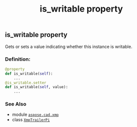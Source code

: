 ﻿---
title: is_writable property
second_title: Aspose.CAD for Python via .NET API References
description: 
type: docs
weight: 50
url: /aspose.cad.xmp/xmptrailerpi/is_writable/
is_root: false
---

## is_writable property


Gets or sets a value indicating whether this instance is writable.
### Definition:
```python
@property
def is_writable(self):
    ...
@is_writable.setter
def is_writable(self, value):
    ...
```

### See Also
* module [`aspose.cad.xmp`](../../)
* class [`XmpTrailerPi`](/cad/python-net/aspose.cad.xmp/xmptrailerpi)
